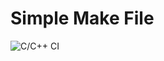 # Simple Make File

![C/C++ CI](https://github.com/99002532/calculator/workflows/C/C++%20CI/badge.svg)
